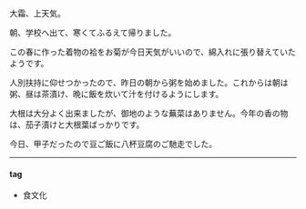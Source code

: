 大霜、上天気。

朝、学校へ出て、寒くてふるえて帰りました。

この春に作った着物の袷をお菊が今日天気がいいので、綿入れに張り替えていたようです。

人別扶持に仰せつかったので、昨日の朝から粥を始めました。これからは朝は粥、昼は茶漬け、晩に飯を炊いて汁を付けるようにします。

大根は大分よく出来ましたが、御地のような蕪菜はありません。今年の香の物は、茄子漬けと大根葉ばっかりです。

今日、甲子だったので豆ご飯に八杯豆腐のご馳走でした。

***
#### tag
- 食文化
